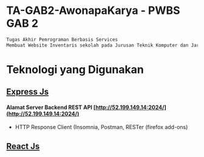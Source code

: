 # TA-GAB2-AwonapaKarya - PWBS GAB 2
```js
Tugas Akhir Pemrograman Berbasis Services
Membuat Website Inventaris sekolah pada Jurusan Teknik Komputer dan Jaringan
```

# Teknologi yang Digunakan
## [Express Js](https://expressjs.com/)
#### Alamat Server Backend REST API [http://52.199.149.14:2024/](http://52.199.149.14:2024/)
* HTTP Response Client (Insomnia, Postman, RESTer (firefox add-ons)
## [React Js](https://reactjs.org/)
